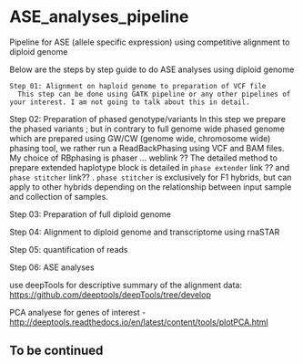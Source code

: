 # ASE_analyses_pipeline

Pipeline for ASE (allele specific expression) using competitive alignment to diploid genome

Below are the steps by step guide to do ASE analyses using diploid genome

    Step 01: Alignment on haploid genome to preparation of VCF file
      This step can be done using GATK pipeline or any other pipelines of your interest. I am not going to talk about this in detail.
  
Step 02: Preparation of phased genotype/variants
  In this step we prepare the phased variants ; but in contrary to full genome wide phased genome which are prepared using GW/CW (genome wide, chromosome wide) phasing tool, we rather run a ReadBackPhasing using VCF and BAM files. My choice of RBphasing is phaser ... weblink ?? The detailed method to prepare extended haplotype block is detailed in `phase extender` link ?? and `phase stitcher` link?? . `phase stitcher` is exclusively for F1 hybrids, but can apply to other hybrids depending on the relationship between input sample and collection of samples.
  
Step 03: Preparation of full diploid genome

Step 04: Alignment to diploid genome and transcriptome using rnaSTAR

Step 05: quantification of reads

Step 06: ASE analyses

use deepTools for descriptive summary of the alignment data:
<https://github.com/deeptools/deepTools/tree/develop>

PCA analyese for genes of interest -
<http://deeptools.readthedocs.io/en/latest/content/tools/plotPCA.html>

## To be continued
